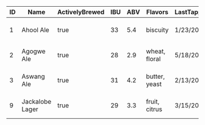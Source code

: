 | ID | Name            | ActivelyBrewed | IBU | ABV | Flavors       | LastTappedOn | BreweryId | BreweryName                |
|----|-----------------|----------------|-----|-----|---------------|--------------|-----------|----------------------------|
| 1  | Ahool Ale       | true           | 33  | 5.4 | biscuity      | 1/23/2016    | b3TplPdS  | Northern Hemisphere Brewco |
| 2  | Agogwe Ale      | true           | 28  | 2.9 | wheat, floral | 5/18/2016    | Ek4mwsBoe | Southern Hemisphere Brewco |
| 3  | Aswang Ale      | true           | 31  | 4.2 | butter, yeast | 2/13/2016    | b3TplPdS  | Northern Hemisphere Brewco |
| 9  | Jackalobe Lager | true           | 29  | 3.3 | fruit, citrus | 3/15/2016    | zkXBTiBol | North American Brewco      |
